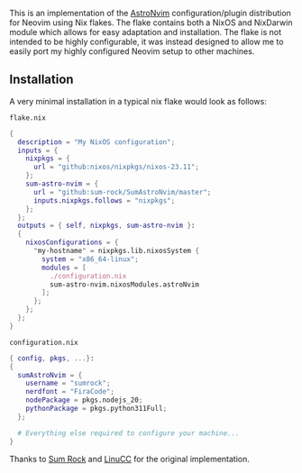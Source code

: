 This is an implementation of the [AstroNvim](https://astronvim.com/)
configuration/plugin distribution for Neovim using Nix flakes. The flake contains both a
NixOS and NixDarwin module which allows for easy adaptation and installation. The flake
is not intended to be highly configurable, it was instead designed to allow me to easily
port my highly configured Neovim setup to other machines.

## Installation

A very minimal installation in a typical nix flake would look as follows:

`flake.nix`

```nix
{
  description = "My NixOS configuration";
  inputs = {
    nixpkgs = {
      url = "github:nixos/nixpkgs/nixos-23.11";
    };
    sum-astro-nvim = {
      url = "github:sum-rock/SumAstroNvim/master";
      inputs.nixpkgs.follows = "nixpkgs";
    };
  };
  outputs = { self, nixpkgs, sum-astro-nvim }:
  {
    nixosConfigurations = {
      "my-hostname" = nixpkgs.lib.nixosSystem {
        system = "x86_64-linux";
        modules = [
          ./configuration.nix
          sum-astro-nvim.nixosModules.astroNvim
        ];
      };
    };
  };
}
```

`configuration.nix`

```nix
{ config, pkgs, ...}:
{
  sumAstroNvim = {
    username = "sumrock";
    nerdfont = "FiraCode";
    nodePackage = pkgs.nodejs_20;
    pythonPackage = pkgs.python311Full;
  };

  # Everything else required to configure your machine...
}
```

Thanks to [Sum Rock](https://github.com/sum-rock/SumAstroNvim) and [LinuCC](https://github.com/LinuCC/dotvim) for the original
implementation.
